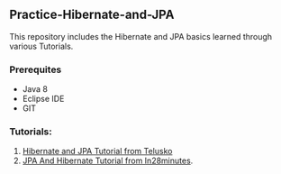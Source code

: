 ## Practice-Hibernate-and-JPA
This repository includes the Hibernate and JPA basics learned through various Tutorials.

### Prerequites
- Java 8
- Eclipse IDE
- GIT

### Tutorials:
1. [Hibernate and JPA Tutorial from Telusko](https://github.com/DhwaniSondhi/Practice-Hibernate-and-JPA/tree/master/Hibernate%20and%20JPA%20Tutorial%20with%20Telusko) 
2. [JPA And Hibernate Tutorial from In28minutes](https://github.com/DhwaniSondhi/Practice-Hibernate-and-JPA/tree/master/JPA%20and%20Hibernate%20Tutorial%20using%20Spring%20with%20in28minutes).
